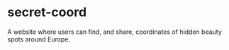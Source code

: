 # secret-coord
A website where users can find, and share, coordinates of hidden beauty spots around Europe.
